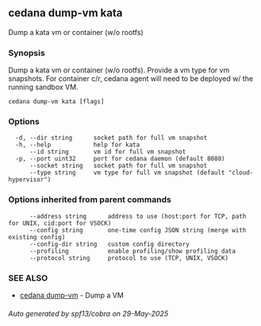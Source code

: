 ## cedana dump-vm kata

Dump a kata vm or container (w/o rootfs)

### Synopsis

Dump a kata vm or container (w/o rootfs). Provide a vm type for vm snapshots. For container c/r, cedana agent will need to be deployed w/ the running sandbox VM.

```
cedana dump-vm kata [flags]
```

### Options

```
  -d, --dir string      socket path for full vm snapshot
  -h, --help            help for kata
      --id string       vm id for full vm snapshot
  -p, --port uint32     port for cedana daemon (default 8080)
      --socket string   socket path for full vm snapshot
      --type string     vm type for full vm snapshot (default "cloud-hypervisor")
```

### Options inherited from parent commands

```
      --address string      address to use (host:port for TCP, path for UNIX, cid:port for VSOCK)
      --config string       one-time config JSON string (merge with existing config)
      --config-dir string   custom config directory
      --profiling           enable profiling/show profiling data
      --protocol string     protocol to use (TCP, UNIX, VSOCK)
```

### SEE ALSO

* [cedana dump-vm](cedana_dump-vm.md)	 - Dump a VM

###### Auto generated by spf13/cobra on 29-May-2025

